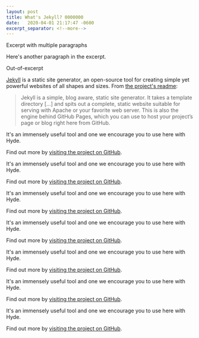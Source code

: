 ```yaml
---
layout: post
title: What's Jekyll? 0000000
date:   2020-04-01 21:17:47 -0600
excerpt_separator: <!--more-->
---
```


Excerpt with multiple paragraphs

Here's another paragraph in the excerpt.
<!--more-->
Out-of-excerpt

[Jekyll](http://jekyllrb.com) is a static site generator, an open-source tool for creating simple yet powerful websites of all shapes and sizes. From [the project's readme](https://github.com/mojombo/jekyll/blob/master/README.markdown):

  > Jekyll is a simple, blog aware, static site generator. It takes a template directory [...] and spits out a complete, static website suitable for serving with Apache or your favorite web server. This is also the engine behind GitHub Pages, which you can use to host your project’s page or blog right here from GitHub.

  It's an immensely useful tool and one we encourage you to use here with Hyde.

  Find out more by [visiting the project on GitHub](https://github.com/mojombo/jekyll).

  It's an immensely useful tool and one we encourage you to use here with Hyde.

  Find out more by [visiting the project on GitHub](https://github.com/mojombo/jekyll).

  It's an immensely useful tool and one we encourage you to use here with Hyde.

  Find out more by [visiting the project on GitHub](https://github.com/mojombo/jekyll).

  It's an immensely useful tool and one we encourage you to use here with Hyde.

  Find out more by [visiting the project on GitHub](https://github.com/mojombo/jekyll).

  It's an immensely useful tool and one we encourage you to use here with Hyde.

  Find out more by [visiting the project on GitHub](https://github.com/mojombo/jekyll).

  It's an immensely useful tool and one we encourage you to use here with Hyde.

  Find out more by [visiting the project on GitHub](https://github.com/mojombo/jekyll).

  It's an immensely useful tool and one we encourage you to use here with Hyde.

  Find out more by [visiting the project on GitHub](https://github.com/mojombo/jekyll).
